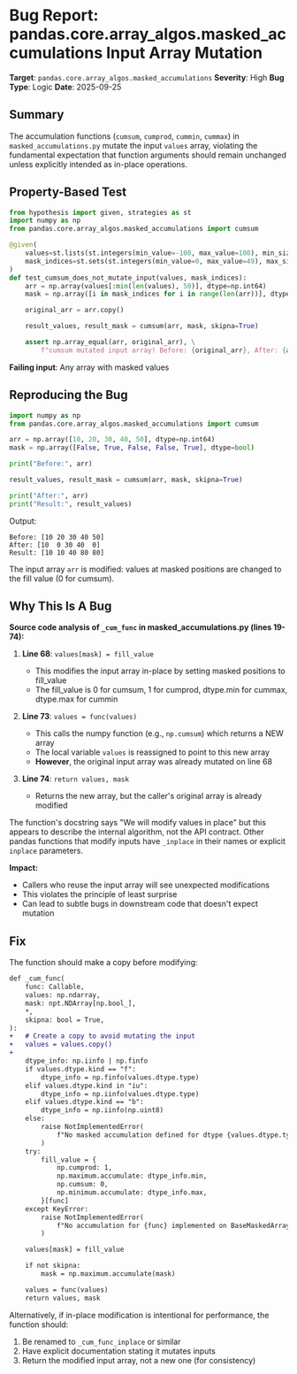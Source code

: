 # Bug Report: pandas.core.array_algos.masked_accumulations Input Array Mutation

**Target**: `pandas.core.array_algos.masked_accumulations`
**Severity**: High
**Bug Type**: Logic
**Date**: 2025-09-25

## Summary

The accumulation functions (`cumsum`, `cumprod`, `cummin`, `cummax`) in `masked_accumulations.py` mutate the input `values` array, violating the fundamental expectation that function arguments should remain unchanged unless explicitly intended as in-place operations.

## Property-Based Test

```python
from hypothesis import given, strategies as st
import numpy as np
from pandas.core.array_algos.masked_accumulations import cumsum

@given(
    values=st.lists(st.integers(min_value=-100, max_value=100), min_size=1, max_size=50),
    mask_indices=st.sets(st.integers(min_value=0, max_value=49), max_size=50)
)
def test_cumsum_does_not_mutate_input(values, mask_indices):
    arr = np.array(values[:min(len(values), 50)], dtype=np.int64)
    mask = np.array([i in mask_indices for i in range(len(arr))], dtype=bool)

    original_arr = arr.copy()

    result_values, result_mask = cumsum(arr, mask, skipna=True)

    assert np.array_equal(arr, original_arr), \
        f"cumsum mutated input array! Before: {original_arr}, After: {arr}"
```

**Failing input**: Any array with masked values

## Reproducing the Bug

```python
import numpy as np
from pandas.core.array_algos.masked_accumulations import cumsum

arr = np.array([10, 20, 30, 40, 50], dtype=np.int64)
mask = np.array([False, True, False, False, True], dtype=bool)

print("Before:", arr)

result_values, result_mask = cumsum(arr, mask, skipna=True)

print("After:", arr)
print("Result:", result_values)
```

Output:
```
Before: [10 20 30 40 50]
After: [10  0 30 40  0]
Result: [10 10 40 80 80]
```

The input array `arr` is modified: values at masked positions are changed to the fill value (0 for cumsum).

## Why This Is A Bug

**Source code analysis of `_cum_func` in masked_accumulations.py (lines 19-74):**

1. **Line 68**: `values[mask] = fill_value`
   - This modifies the input array in-place by setting masked positions to fill_value
   - The fill_value is 0 for cumsum, 1 for cumprod, dtype.min for cummax, dtype.max for cummin

2. **Line 73**: `values = func(values)`
   - This calls the numpy function (e.g., `np.cumsum`) which returns a NEW array
   - The local variable `values` is reassigned to point to this new array
   - **However**, the original input array was already mutated on line 68

3. **Line 74**: `return values, mask`
   - Returns the new array, but the caller's original array is already modified

The function's docstring says "We will modify values in place" but this appears to describe the internal algorithm, not the API contract. Other pandas functions that modify inputs have `_inplace` in their names or explicit `inplace` parameters.

**Impact:**
- Callers who reuse the input array will see unexpected modifications
- This violates the principle of least surprise
- Can lead to subtle bugs in downstream code that doesn't expect mutation

## Fix

The function should make a copy before modifying:

```diff
def _cum_func(
    func: Callable,
    values: np.ndarray,
    mask: npt.NDArray[np.bool_],
    *,
    skipna: bool = True,
):
+   # Create a copy to avoid mutating the input
+   values = values.copy()
+
    dtype_info: np.iinfo | np.finfo
    if values.dtype.kind == "f":
        dtype_info = np.finfo(values.dtype.type)
    elif values.dtype.kind in "iu":
        dtype_info = np.iinfo(values.dtype.type)
    elif values.dtype.kind == "b":
        dtype_info = np.iinfo(np.uint8)
    else:
        raise NotImplementedError(
            f"No masked accumulation defined for dtype {values.dtype.type}"
        )
    try:
        fill_value = {
            np.cumprod: 1,
            np.maximum.accumulate: dtype_info.min,
            np.cumsum: 0,
            np.minimum.accumulate: dtype_info.max,
        }[func]
    except KeyError:
        raise NotImplementedError(
            f"No accumulation for {func} implemented on BaseMaskedArray"
        )

    values[mask] = fill_value

    if not skipna:
        mask = np.maximum.accumulate(mask)

    values = func(values)
    return values, mask
```

Alternatively, if in-place modification is intentional for performance, the function should:
1. Be renamed to `_cum_func_inplace` or similar
2. Have explicit documentation stating it mutates inputs
3. Return the modified input array, not a new one (for consistency)